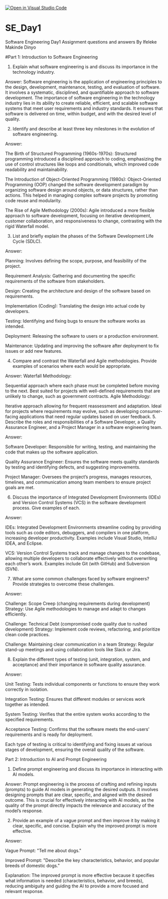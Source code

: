[![Open in Visual Studio Code](https://classroom.github.com/assets/open-in-vscode-2e0aaae1b6195c2367325f4f02e2d04e9abb55f0b24a779b69b11b9e10269abc.svg)](https://classroom.github.com/online_ide?assignment_repo_id=15545403&assignment_repo_type=AssignmentRepo)
# SE_Day1
Software Engineering Day1 Assignment questions and answers By Ifeleke Makinde Dinyo

#Part 1: Introduction to Software Engineering
1. Explain what software engineering is and discuss its importance in the technology industry.

Answer:
Software engineering is the application of engineering principles to the design, development, maintenance, testing, and evaluation of software. It involves a systematic, disciplined, and quantifiable approach to software development. The importance of software engineering in the technology industry lies in its ability to create reliable, efficient, and scalable software systems that meet user requirements and industry standards. It ensures that software is delivered on time, within budget, and with the desired level of quality.

2. Identify and describe at least three key milestones in the evolution of software engineering.

Answer:

The Birth of Structured Programming (1960s-1970s):
Structured programming introduced a disciplined approach to coding, emphasizing the use of control structures like loops and conditionals, which improved code readability and maintainability.

The Introduction of Object-Oriented Programming (1980s):
Object-Oriented Programming (OOP) changed the software development paradigm by organizing software design around objects, or data structures, rather than actions. This helped in managing complex software projects by promoting code reuse and modularity.

The Rise of Agile Methodology (2000s):
Agile introduced a more flexible approach to software development, focusing on iterative development, customer collaboration, and responsiveness to change, contrasting with the rigid Waterfall model.

3. List and briefly explain the phases of the Software Development Life Cycle (SDLC).

Answer:

Planning:
Involves defining the scope, purpose, and feasibility of the project.

Requirement Analysis:
Gathering and documenting the specific requirements of the software from stakeholders.

Design:
Creating the architecture and design of the software based on requirements.

Implementation (Coding):
Translating the design into actual code by developers.

Testing:
Identifying and fixing bugs to ensure the software works as intended.

Deployment:
Releasing the software to users or a production environment.

Maintenance:
Updating and improving the software after deployment to fix issues or add new features.

4. Compare and contrast the Waterfall and Agile methodologies. Provide examples of scenarios where each would be appropriate.

Answer:
Waterfall Methodology:

Sequential approach where each phase must be completed before moving to the next.
Best suited for projects with well-defined requirements that are unlikely to change, such as government contracts.
Agile Methodology:

Iterative approach allowing for frequent reassessment and adaptation.
Ideal for projects where requirements may evolve, such as developing consumer-facing applications that need regular updates based on user feedback.
5. Describe the roles and responsibilities of a Software Developer, a Quality Assurance Engineer, and a Project Manager in a software engineering team.

Answer:

Software Developer:
Responsible for writing, testing, and maintaining the code that makes up the software application.

Quality Assurance Engineer:
Ensures the software meets quality standards by testing and identifying defects, and suggesting improvements.

Project Manager:
Oversees the project’s progress, manages resources, timelines, and communication among team members to ensure project goals are met.

6. Discuss the importance of Integrated Development Environments (IDEs) and Version Control Systems (VCS) in the software development process. Give examples of each.

Answer:

IDEs:
Integrated Development Environments streamline coding by providing tools such as code editors, debuggers, and compilers in one platform, increasing developer productivity. Examples include Visual Studio, IntelliJ IDEA, and Eclipse.

VCS:
Version Control Systems track and manage changes to the codebase, allowing multiple developers to collaborate effectively without overwriting each other’s work. Examples include Git (with GitHub) and Subversion (SVN).

7. What are some common challenges faced by software engineers? Provide strategies to overcome these challenges.

Answer:

Challenge: Scope Creep (changing requirements during development)
Strategy: Use Agile methodologies to manage and adapt to changes efficiently.

Challenge: Technical Debt (compromised code quality due to rushed development)
Strategy: Implement code reviews, refactoring, and prioritize clean code practices.

Challenge: Maintaining clear communication in a team
Strategy: Regular stand-up meetings and using collaboration tools like Slack or Jira.

8. Explain the different types of testing (unit, integration, system, and acceptance) and their importance in software quality assurance.

Answer:

Unit Testing:
Tests individual components or functions to ensure they work correctly in isolation.

Integration Testing:
Ensures that different modules or services work together as intended.

System Testing:
Verifies that the entire system works according to the specified requirements.

Acceptance Testing:
Confirms that the software meets the end-users' requirements and is ready for deployment.

Each type of testing is critical to identifying and fixing issues at various stages of development, ensuring the overall quality of the software.

Part 2: Introduction to AI and Prompt Engineering
1. Define prompt engineering and discuss its importance in interacting with AI models.

Answer:
Prompt engineering is the process of crafting and refining inputs (prompts) to guide AI models in generating the desired outputs. It involves designing prompts that are clear, specific, and aligned with the desired outcome. This is crucial for effectively interacting with AI models, as the quality of the prompt directly impacts the relevance and accuracy of the model’s response.

2. Provide an example of a vague prompt and then improve it by making it clear, specific, and concise. Explain why the improved prompt is more effective.

Answer:

Vague Prompt: "Tell me about dogs."

Improved Prompt: "Describe the key characteristics, behavior, and popular breeds of domestic dogs."

Explanation:
The improved prompt is more effective because it specifies what information is needed (characteristics, behavior, and breeds), reducing ambiguity and guiding the AI to provide a more focused and relevant response.
